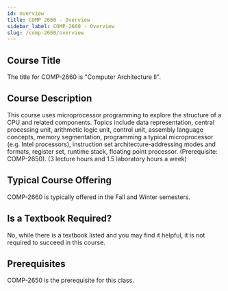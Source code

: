 ```yaml
---
id: overview
title: COMP 2660 - Overview
sidebar_label: COMP-2660 - Overview
slug: /comp-2660/overview
---
```


## Course Title

The title for COMP-2660 is "Computer Architecture II".

## Course Description

This course uses microprocessor programming to explore the structure of a CPU and related components. Topics include data representation, central processing unit, arithmetic logic unit, control unit, assembly language concepts, memory segmentation, programming a typical microprocessor (e.g. Intel processors), instruction set architecture-addressing modes and formats, register set, runtime stack, floating point processor. (Prerequisite: COMP-2650). (3 lecture hours and 1.5 laboratory hours a week)

## Typical Course Offering

COMP-2660 is typically offered in the Fall and Winter semesters.

## Is a Textbook Required?

No, while there is a textbook listed and you may find it helpful, it is not required to succeed in this course.

## Prerequisites

COMP-2650 is the prerequisite for this class.

